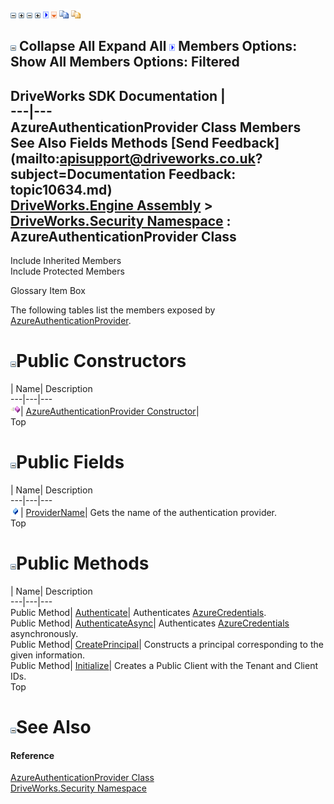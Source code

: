 ![](dotnetimages/collapse.gif) ![](dotnetimages/expand.gif) ![](dotnetimages/collapse.gif) ![](dotnetimages/expand.gif) ![](dotnetimages/drpdown.gif) ![](dotnetimages/drpdown_orange.gif) ![](dotnetimages/copycode.gif) ![](dotnetimages/copycodeHighlight.gif)

![](dotnetimages/collapse.gif) Collapse All Expand All ![](dotnetimages/drpdown.gif) Members Options: Show All  Members Options: Filtered   
---  
DriveWorks SDK Documentation  |   
---|---  
AzureAuthenticationProvider Class Members   
See Also Fields Methods [Send Feedback](mailto:apisupport@driveworks.co.uk?subject=Documentation Feedback: topic10634.md)  
[DriveWorks.Engine Assembly](topic2156.md) > [DriveWorks.Security Namespace](topic10574.md) : AzureAuthenticationProvider Class  
---  
  
Include Inherited Members    
Include Protected Members  


Glossary Item Box

The following tables list the members exposed by [AzureAuthenticationProvider](topic10634.md).

# ![](dotnetimages/collapse.gif)Public Constructors

| Name| Description  
---|---|---  
![Public Constructor](dotnetimages/publicConstructor.gif)| [AzureAuthenticationProvider Constructor](topic10640.md)|   
Top

# ![](dotnetimages/collapse.gif)Public Fields

| Name| Description  
---|---|---  
![Public Field](dotnetimages/publicField.gif)| [ProviderName](topic10645.md)| Gets the name of the authentication provider.   
Top

# ![](dotnetimages/collapse.gif)Public Methods

| Name| Description  
---|---|---  
Public Method| [Authenticate](topic10641.md)| Authenticates [AzureCredentials](topic10646.md).   
Public Method| [AuthenticateAsync](topic10642.md)| Authenticates [AzureCredentials](topic10646.md) asynchronously.   
Public Method| [CreatePrincipal](topic10643.md)| Constructs a principal corresponding to the given information.   
Public Method| [Initialize](topic10644.md)| Creates a Public Client with the Tenant and Client IDs.   
Top

# ![](dotnetimages/collapse.gif)See Also

#### Reference

[AzureAuthenticationProvider Class](topic10634.md)   
[DriveWorks.Security Namespace](topic10574.md)


